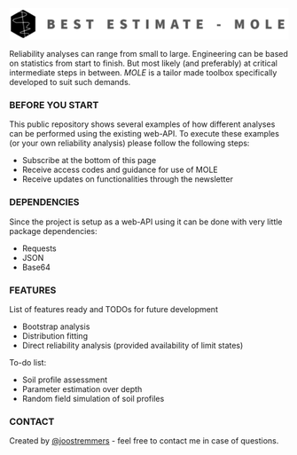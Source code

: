 ![Example screenshot](./img/logo.PNG)

Reliability analyses can range from small to large. Engineering can be based on statistics from start to finish.
But most likely (and preferably) at critical intermediate steps in between. *MOLE* is a tailor made toolbox specifically developed to suit such demands.

### BEFORE YOU START
This public repository shows several examples of how different analyses can be performed using the existing web-API.
To execute these examples (or your own reliability analysis) please follow the following steps:

* Subscribe at the bottom of this page
* Receive access codes and guidance for use of MOLE
* Receive updates on functionalities through the newsletter

### DEPENDENCIES
Since the project is setup as a web-API using it can be done with very little package dependencies:
* Requests
* JSON
* Base64

### FEATURES
List of features ready and TODOs for future development
* Bootstrap analysis
* Distribution fitting
* Direct reliability analysis (provided availability of limit states)

To-do list:
* Soil profile assessment
* Parameter estimation over depth
* Random field simulation of soil profiles

### CONTACT
Created by [@joostremmers](https://joostremmers.nl/menu_reach_out.html) - feel free to contact me in case of questions.
